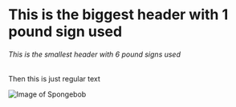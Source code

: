 # This is the biggest header with 1 pound sign used
###### This is the smallest header with 6 pound signs used
Then this is just regular text



![Image of Spongebob](https://upload.wikimedia.org/wikipedia/en/3/3b/SpongeBob_SquarePants_character.svg)
